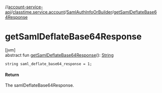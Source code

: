 //[account-service-api](../../../index.md)/[classtime.service.account](../index.md)/[SamlAuthInfoOrBuilder](index.md)/[getSamlDeflateBase64Response](get-saml-deflate-base64-response.md)

# getSamlDeflateBase64Response

[jvm]\
abstract fun [getSamlDeflateBase64Response](get-saml-deflate-base64-response.md)(): [String](https://docs.oracle.com/javase/8/docs/api/java/lang/String.html)

`string saml_deflate_base64_response = 1;`

#### Return

The samlDeflateBase64Response.
